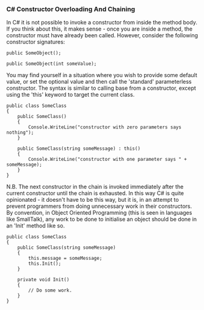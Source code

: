### C# Constructor Overloading And Chaining

In C# it is not possible to invoke a constructor from inside the method body. If you think about this, it makes sense - once you are inside a method, the constructor must have already been called. However, consider the following constructor signatures:

    public SomeObject();

    public SomeObject(int someValue);

You may find yourself in a situation where you wish to provide some default value, or set the optional value and then call the 'standard' parameterless constructor. The syntax is similar to calling base from a constructor, except using the 'this' keyword to target the current class.

    public class SomeClass 
    {
        public SomeClass()
        {
            Console.WriteLine("constructor with zero parameters says nothing");
        }
        
        public SomeClass(string someMessage) : this() 
        {
            Console.WriteLine("constructor with one parameter says " + someMessage);
        }
    }

N.B. The next constructor in the chain is invoked immediately after the current constructor until the chain is exhausted. In this way C# is quite opinionated - it doesn't have to be this way, but it is, in an attempt to prevent programmers from doing unnecessary work in their constructors. By convention, in Object Oriented Programming (this is seen in languages like SmallTalk), any work to be done to initialise an object should be done in an 'Init' method like so.

    public class SomeClass 
    {
        public SomeClass(string someMessage)
        {
            this.message = someMessage;
            this.Init();
        }

        private void Init()
        {
            // Do some work.
        }
    }